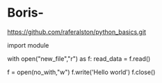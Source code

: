 # Boris-
https://github.com/raferalston/python_basics.git

import module 


with open("new_file","r") as f:
  read_data = f.read()
  
 
 f = open(no_with,"w")
 f.write('Hello world')
 f.close()
